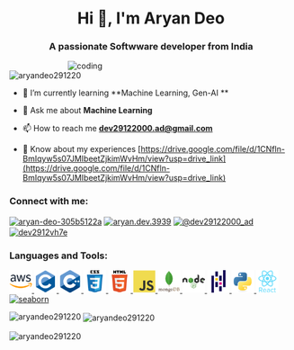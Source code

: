 <h1 align="center">Hi 👋, I'm Aryan Deo</h1>
<h3 align="center">A passionate Softwware developer from India</h3>

<img align="right" alt="coding" width ="400" src="https://user-images.githubusercontent.com/55389276/140866485-8fb1c876-9a8f-4d6a-98dc-08c4981eaf70.gif">

<p align="left"> <img src="https://komarev.com/ghpvc/?username=aryandeo291220&label=Profile%20views&color=0e75b6&style=flat" alt="aryandeo291220" /> </p>

- 🌱 I’m currently learning **Machine Learning, Gen-AI **

- 💬 Ask me about **Machine Learning**

- 📫 How to reach me **dev29122000.ad@gmail.com**

- 📄 Know about my experiences [https://drive.google.com/file/d/1CNfln-BmIqyw5s07JMIbeetZjkimWvHm/view?usp=drive_link](https://drive.google.com/file/d/1CNfln-BmIqyw5s07JMIbeetZjkimWvHm/view?usp=drive_link)

<h3 align="left">Connect with me:</h3>
<p align="left">
<a href="https://linkedin.com/in/aryan-deo-305b5122a" target="blank"><img align="center" src="https://raw.githubusercontent.com/rahuldkjain/github-profile-readme-generator/master/src/images/icons/Social/linked-in-alt.svg" alt="aryan-deo-305b5122a" height="30" width="40" /></a>
<a href="https://instagram.com/aryan.dev.3939" target="blank"><img align="center" src="https://raw.githubusercontent.com/rahuldkjain/github-profile-readme-generator/master/src/images/icons/Social/instagram.svg" alt="aryan.dev.3939" height="30" width="40" /></a>
<a href="https://www.hackerrank.com/@dev29122000_ad" target="blank"><img align="center" src="https://raw.githubusercontent.com/rahuldkjain/github-profile-readme-generator/master/src/images/icons/Social/hackerrank.svg" alt="@dev29122000_ad" height="30" width="40" /></a>
<a href="https://auth.geeksforgeeks.org/user/dev2912vh7e" target="blank"><img align="center" src="https://raw.githubusercontent.com/rahuldkjain/github-profile-readme-generator/master/src/images/icons/Social/geeks-for-geeks.svg" alt="dev2912vh7e" height="30" width="40" /></a>
</p>

<h3 align="left">Languages and Tools:</h3>
<p align="left"> <a href="https://aws.amazon.com" target="_blank" rel="noreferrer"> <img src="https://raw.githubusercontent.com/devicons/devicon/master/icons/amazonwebservices/amazonwebservices-original-wordmark.svg" alt="aws" width="40" height="40"/> </a> <a href="https://www.cprogramming.com/" target="_blank" rel="noreferrer"> <img src="https://raw.githubusercontent.com/devicons/devicon/master/icons/c/c-original.svg" alt="c" width="40" height="40"/> </a> <a href="https://www.w3schools.com/cpp/" target="_blank" rel="noreferrer"> <img src="https://raw.githubusercontent.com/devicons/devicon/master/icons/cplusplus/cplusplus-original.svg" alt="cplusplus" width="40" height="40"/> </a> <a href="https://www.w3schools.com/css/" target="_blank" rel="noreferrer"> <img src="https://raw.githubusercontent.com/devicons/devicon/master/icons/css3/css3-original-wordmark.svg" alt="css3" width="40" height="40"/> </a> <a href="https://www.w3.org/html/" target="_blank" rel="noreferrer"> <img src="https://raw.githubusercontent.com/devicons/devicon/master/icons/html5/html5-original-wordmark.svg" alt="html5" width="40" height="40"/> </a> <a href="https://developer.mozilla.org/en-US/docs/Web/JavaScript" target="_blank" rel="noreferrer"> <img src="https://raw.githubusercontent.com/devicons/devicon/master/icons/javascript/javascript-original.svg" alt="javascript" width="40" height="40"/> </a> <a href="https://www.mongodb.com/" target="_blank" rel="noreferrer"> <img src="https://raw.githubusercontent.com/devicons/devicon/master/icons/mongodb/mongodb-original-wordmark.svg" alt="mongodb" width="40" height="40"/> </a> <a href="https://nodejs.org" target="_blank" rel="noreferrer"> <img src="https://raw.githubusercontent.com/devicons/devicon/master/icons/nodejs/nodejs-original-wordmark.svg" alt="nodejs" width="40" height="40"/> </a> <a href="https://pandas.pydata.org/" target="_blank" rel="noreferrer"> <img src="https://raw.githubusercontent.com/devicons/devicon/2ae2a900d2f041da66e950e4d48052658d850630/icons/pandas/pandas-original.svg" alt="pandas" width="40" height="40"/> </a> <a href="https://www.python.org" target="_blank" rel="noreferrer"> <img src="https://raw.githubusercontent.com/devicons/devicon/master/icons/python/python-original.svg" alt="python" width="40" height="40"/> </a> <a href="https://reactjs.org/" target="_blank" rel="noreferrer"> <img src="https://raw.githubusercontent.com/devicons/devicon/master/icons/react/react-original-wordmark.svg" alt="react" width="40" height="40"/> </a> <a href="https://seaborn.pydata.org/" target="_blank" rel="noreferrer"> <img src="https://seaborn.pydata.org/_images/logo-mark-lightbg.svg" alt="seaborn" width="40" height="40"/> </a> </p>

<p><img align="left" src="https://github-readme-stats.vercel.app/api/top-langs?username=aryandeo291220&show_icons=true&locale=en&layout=compact" alt="aryandeo291220" /></p>

<p>&nbsp;<img align="center" src="https://github-readme-stats.vercel.app/api?username=aryandeo291220&show_icons=true&locale=en" alt="aryandeo291220" /></p>

<p><img align="center" src="https://github-readme-streak-stats.herokuapp.com/?user=aryandeo291220&" alt="aryandeo291220" /></p>
